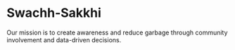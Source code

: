 # Swachh-Sakkhi
Our mission is to create awareness and reduce garbage through community involvement and data-driven decisions.
